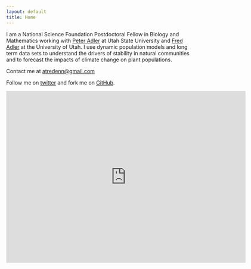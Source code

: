 ```yaml
---
layout: default
title: Home
---
```


I am a National Science Foundation Postdoctoral Fellow in Biology and Mathematics working with [Peter Adler](https://qcnr.usu.edu/labs/adler_lab/) at Utah State University and [Fred Adler](http://www.math.utah.edu/~adler/) at the University of Utah. I use dynamic population models and long term data sets to understand the drivers of stability in natural communities and to forecast the impacts of climate change on plant populations.

Contact me at atredenn@gmail.com

Follow me on [twitter](https://twitter.com/atredennick?lang=en) and fork me on [GitHub](https://github.com/atredennick).

<!-- start Publons.com widget --><iframe src="https://publons.com/author/1003663/widget/embed/?width=640&height=460" width="640" height="460" style="border: solid 1px #ddd;"></iframe><!-- end Publons.com widget -->
